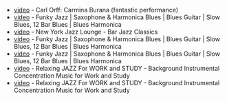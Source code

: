  - [video](https://www.youtube.com/watch?v=N4z2Ey4PYT4) - Carl Orff: Carmina Burana (fantastic performance)  
 - [video](https://www.youtube.com/watch?v=-ez5xl6VoGM) - Funky Jazz | Saxophone & Harmonica Blues | Blues Guitar | Slow Blues, 12 Bar Blues | Blues Harmonica  
 - [video](https://www.youtube.com/watch?v=_sI_Ps7JSEk&index=2&list=RD-ez5xl6VoGM) - New York Jazz Lounge - Bar Jazz Classics  
 - [video](https://www.youtube.com/watch?v=-ez5xl6VoGM&t=1s) - Funky Jazz | Saxophone & Harmonica Blues | Blues Guitar | Slow Blues, 12 Bar Blues | Blues Harmonica  
 - [video](https://www.youtube.com/watch?v=-ez5xl6VoGM&t=1s) - Funky Jazz | Saxophone & Harmonica Blues | Blues Guitar | Slow Blues, 12 Bar Blues | Blues Harmonica  
 - [video](https://www.youtube.com/watch?v=MFxZrMcuZoA) - Relaxing JAZZ For WORK and STUDY - Background Instrumental Concentration Music for Work and Study  
 - [video](https://www.youtube.com/watch?v=MFxZrMcuZoA) - Relaxing JAZZ For WORK and STUDY - Background Instrumental Concentration Music for Work and Study  
